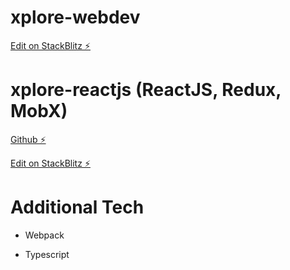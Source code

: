 # xplore-webdev

[Edit on StackBlitz ⚡️](https://stackblitz.com/edit/xplore-webdev)

# xplore-reactjs (ReactJS, Redux, MobX)

[Github ⚡️](https://github.com/raaj-obuli/xplore-reactjs)

[Edit on StackBlitz ⚡️](https://stackblitz.com/edit/xplore-reactjs)

# Additional Tech

- Webpack

- Typescript